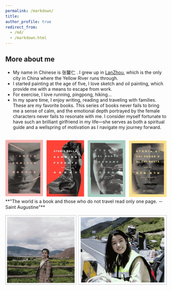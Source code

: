 ```yaml
---
permalink: /markdown/
title: 
author_profile: true
redirect_from: 
  - /md/
  - /markdown.html
---
```


## More about me

* My name in Chinese is 张馨仁 . I grew up in [LanZhou](https://en.wikipedia.org/wiki/Lanzhou), which is the only city in China where the Yellow River runs through.
* I started painting at the age of five, I love sketch and oil painting, which provide me with a means to escape from work.
* For exercise, I love running, pingpong, hiking...
* In my spare time, I enjoy writing, reading and traveling with families.<br>
These are my favorite books. 
This series of books never fails to bring me a sense of calm, and the emotional depth portrayed by the female characters never fails to resonate with me. I consider myself fortunate to have such an brilliant girlfriend in my life—she serves as both a spiritual guide and a wellspring of motivation as I navigate my journey forward.<br>
<br>
<img src='/images/BOOK.png'>
**"The world is a book and those who do not travel read only one page. －Saint Augustine"**<br>
<br>
<img src='/images/Traveling.png'>

